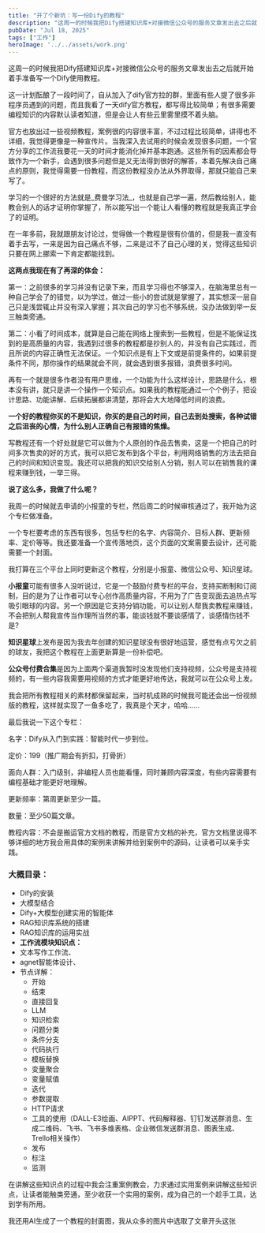 ```yaml
---
title: "开了个新坑：写一份Dify的教程"
description: "这周一的时候我把Dify搭建知识库+对接微信公众号的服务文章发出去之后就开始着手准备写一个Dify使用教程。 [&hellip;]"
pubDate: "Jul 18, 2025"
tags: ["工作"]
heroImage: '../../assets/work.png'
---
```


这周一的时候我把Dify搭建知识库+对接微信公众号的服务文章发出去之后就开始着手准备写一个Dify使用教程。

这一计划酝酿了一段时间了，自从加入了dify官方拉的群，里面有些人提了很多非程序员遇到的问题，而且我看了一天dify官方教程，都写得比较简单；有很多需要编程知识的内容默认读者知道，但是会让人有些云里雾里摸不着头脑。

官方也放出过一些视频教程，案例很的内容很丰富，不过过程比较简单，讲得也不详细，我觉得更像是一种宣传片。当我深入去试用的时候会发现很多问题，一个官方分享的工作流我要花一天的时间才能消化掉并基本跑通。这些所有的因素都会导致作为一个新手，会遇到很多问题但是又无法得到很好的解答，本着先解决自己痛点的原则，我觉得需要一份教程，而这份教程没办法从外界取得，那就只能自己来写了。

学习的一个很好的方法就是_费曼学习法_，也就是自己学一遍，然后教给别人，能教会别人的话才证明你掌握了，所以能写出一个能让人看懂的教程就是我真正学会了的证明。

在一年多前，我就跟朋友讨论过，觉得做一个教程是很有价值的，但是我一直没有着手去写，一来是因为自己痛点不够，二来是过不了自己心理的关，觉得这些知识只要在网上挪索一下肯定都能找到。

**这两点我现在有了再深的体会：**

第一：之前很多的学习并没有记录下来，而且学习得也不够深入，在脑海里总有一种自己学会了的错觉，以为学过，做过一些小的尝试就是掌握了，其实想深一层自己只是浅尝辄止并没有深入掌握；其次自己的学习也不够系统，没办法做到举一反三触类旁通。

第二：小看了时间成本，就算是自己能在网络上搜索到一些教程，但是不能保证找到的是高质量的内容，我遇到过很多的教程都是抄别人的，并没有自己实践过，而且所说的内容正确性无法保证。一个知识点是有上下文或是前提条件的，如果前提条件不同，那你操作的结果就会不同，就会遇到很多报错，浪费很多时间。

再有一个就是很多作者没有用户思维，一个功能为什么这样设计，思路是什么，根本没有讲，就只是讲一个操作一个知识点。如果我的教程能通过一个个例子，把设计思路、功能讲解、后续拓展都讲清楚，那将会大大地降低时间的浪费。

**一个好的教程你买的不是知识，你买的是自己的时间，自己去到处搜索，各种试错之后沮丧的心情，为什么别人正确自己有报错的焦燥。**

写教程还有一个好处就是它可以做为个人原创的作品去售卖，这是一个把自己的时间多次售卖的好的方式，我可以把它发布到各个平台，利用网络销售的方法去把自己的时间和知识变现。我还可以把我的知识交给别人分销，别人可以在销售我的课程来赚到钱，一举三得。

**说了这么多，我做了什么呢？**

我周一的时候就去申请的小报童的专栏，然后周二的时候审核通过了，我开始为这个专栏做准备。

一个专栏要考虑的东西有很多，包括专栏的名字、内容简介、目标人群、更新频率、定价等等。我还要准备一个宣传落地页，这个页面的文案需要去设计，还可能需要一个封面。

我打算在三个平台上同时更新这个教程，分别是小报童、微信公众号、知识星球。

**小报童**可能有很多人没听说过，它是一个鼓励付费专栏的平台，支持买断制和订阅制，目的是为了让作者可以专心创作高质量内容，不用为了广告变现面去追热点写吸引眼球的内容。另一个原因是它支持分销功能，可以让别人帮我卖教程来赚钱，不会把别人帮我宣传当作理所当然的事，能谈钱就不要谈感情了，谈感情伤钱不是?

**知识星球**上发布是因为我去年创建的知识星球没有很好地运营，感觉有点亏欠之前的球友，我把这个教程在上面更新算是一份补偿吧。

**公众号付费合集**是因为上面两个渠道我暂时没发现他们支持视频，公众号是支持视频的，有一些内容我需要用视频的方式才能更好地传达，我就可以在公众号上发。

我会把所有教程相关的素材都保留起来，当时机成熟的时候我可能还会出一份视频版的教程，这样就实现了一鱼多吃了，我真是个天才，哈哈……

最后我说一下这个专栏：

名字：Dify从入门到实践：智能时代一步到位。

定价：199（推广期会有折扣，打骨折）

面向人群：入门级别，非编程人员也能看懂，同时兼顾内容深度，有些内容需要有编程基础才能更好地理解。

更新频率：第周更新至少一篇。

数量：至少50篇文章。

教程内容：不会是搬运官方文档的教程，而是官方文档的补充，官方文档里说得不够详细的地方我会用具体的案例来讲解并给到案例中的源码，让读者可以亲手实践。

### **大概目录**：

*   Dify的安装
*   大模型结合
*   Dify+大模型创建实用的智能体
*   RAG知识库系统的搭建
*   RAG知识库的运用实战
*   **工作流模块知识点：**
*   文本写作工作流、
*   agnet智能体设计、
*   节点详解：
    *   开始
    *   结束
    *   直接回复
    *   LLM
    *   知识检索
    *   问题分类
    *   条件分支
    *   代码执行
    *   模板替换
    *   变量聚合
    *   变量赋值
    *   迭代
    *   参数提取
    *   HTTP请求
    *   工具的使用（DALL-E3绘画、AIPPT、代码解释器、钉钉发送群消息、生成二维码、飞书、飞书多维表格、企业微信发送群消息、图表生成、Trello相关操作）
    *   发布
    *   标注
    *   监测

在讲解这些知识点的过程中我会注重案例教会，力求通过实用案例来讲解这些知识点，让读者能触类旁通，至少收获一个实用的案例，成为自己的一个趁手工具，达到学有所用。

我还用AI生成了一个教程的封面图，我从众多的图片中选取了文章开头这张